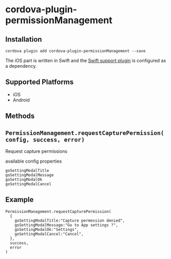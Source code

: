 # cordova-plugin-permissionManagement

## Installation

```
cordova plugin add cordova-plugin-permissionManagement --save
```

The iOS part is written in Swift and the [Swift support plugin](https://github.com/akofman/cordova-plugin-add-swift-support) is configured as a dependency.

## Supported Platforms

- iOS
- Android

## Methods

## `PermissionManagement.requestCapturePermission(config, success, error)`

Request capture permissions

available config properties
```
goSettingModalTitle
goSettingModalMessage
goSettingModalOk
goSettingModalCancel
```

## Example

```
PermissionManagement.requestCapturePermission(
  {
    goSettingModalTitle:"Capture permession denied",
    goSettingModalMessage:"Go to App settings ?",
    goSettingModalOk:"Settings",
    goSettingModalCancel:"Cancel",
  },
  success,
  error
)
```
